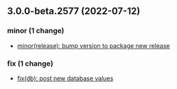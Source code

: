 ## 3.0.0-beta.2577 (2022-07-12)

### minor (1 change)

- [minor(release): bump version to package new release](QuickBox/development/v3-development@2f2890a364a4eab412cfa57b06c22255245ff654)

### fix (1 change)

- [fix(db): post new database values](QuickBox/development/v3-development@8e0ab4052c5f5a8e43852a77110b5798541860c1)

